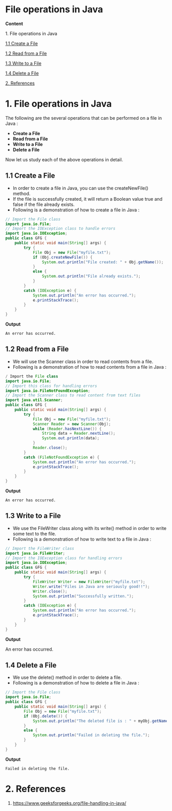 # File operations in Java

**Content**

1\. File operations in Java

[1.1 Create a File](#11-create-a-file)

[1.2 Read from a File](#12-read-from-a-file)

[1.3 Write to a File](#13-write-to-a-file)

[1.4 Delete a File](#14-delete-a-file)

[2. References](#2-references)

# 1. File operations in Java

The following are the several operations that can be performed on a file in Java :

-   **Create a File**
-   **Read from a File**
-   **Write to a File**
-   **Delete a File**

Now let us study each of the above operations in detail.

## 1.1 Create a File

-   In order to create a file in Java, you can use the createNewFile() method.
-   If the file is successfully created, it will return a Boolean value true and false if the file already exists.
-   Following is a demonstration of how to create a file in Java :

```java
// Import the File class
import java.io.File;
// Import the IOException class to handle errors
import java.io.IOException;
public class GFG {
    public static void main(String[] args) {
        try {
            File Obj = new File("myfile.txt");
            if (Obj.createNewFile()) {
                System.out.println("File created: " + Obj.getName());
            }
            else {
                System.out.println("File already exists.");
            }
        }
        catch (IOException e) {
            System.out.println("An error has occurred.");
            e.printStackTrace();
        }
    }
}
```

**Output**

```
An error has occurred.
```

## 1.2 Read from a File

-   We will use the Scanner class in order to read contents from a file.
-   Following is a demonstration of how to read contents from a file in Java :

```java
/ Import the File class
import java.io.File;
// Import this class for handling errors
import java.io.FileNotFoundException;
// Import the Scanner class to read content from text files
import java.util.Scanner;
public class GFG {
    public static void main(String[] args) {
        try {
            File Obj = new File("myfile.txt");
            Scanner Reader = new Scanner(Obj);
            while (Reader.hasNextLine()) {
                String data = Reader.nextLine();
                System.out.println(data);
            }
            Reader.close();
        }
        catch (FileNotFoundException e) {
            System.out.println("An error has occurred.");
            e.printStackTrace();
        }
    }
}
```

**Output**

```
An error has occurred.
```

## 1.3 Write to a File

-   We use the FileWriter class along with its write() method in order to write some text to the file.
-   Following is a demonstration of how to write text to a file in Java :

```java
// Import the FileWriter class
import java.io.FileWriter;
// Import the IOException class for handling errors
import java.io.IOException;
public class GFG {
    public static void main(String[] args) {
        try {
            FileWriter Writer = new FileWriter("myfile.txt");
            Writer.write("Files in Java are seriously good!!");
            Writer.close();
            System.out.println("Successfully written.");
        }
        catch (IOException e) {
            System.out.println("An error has occurred.");
            e.printStackTrace();
        }
    }
}
```

**Output**

An error has occurred.

## 1.4 Delete a File

-   We use the delete() method in order to delete a file.
-   Following is a demonstration of how to delete a file in Java :

```java
// Import the File class
import java.io.File;
public class GFG {
    public static void main(String[] args) {
        File Obj = new File("myfile.txt");
        if (Obj.delete()) {
            System.out.println("The deleted file is : " + myObj.getName());
        }
        else {
            System.out.println("Failed in deleting the file.");
        }
    }
}
```

**Output**

```
Failed in deleting the file.
```

# 2. References

1.  https://www.geeksforgeeks.org/file-handling-in-java/
